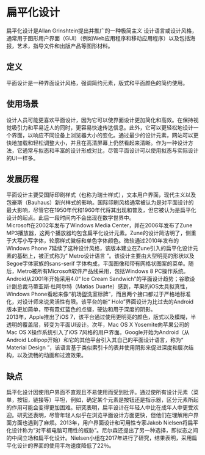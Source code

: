 # 扁平化设计
扁平化设计是Allan Grinshtein提出并推广的一种极简主义 设计语言或设计风格，通常用于图形用户界面（GUI）（例如Web应用程序和移动应用程序）以及包括海报，艺术，指导文件和出版产品等图形材料。                    

## 定义
平面设计是一种界面设计风格，强调简约元素，版式和平面颜色的简约使用。                        
## 使用场景
设计人员可能更喜欢平面设计，因为它可以使界面设计更加简化和高效。在保持视觉吸引力和平易近人的同时，更容易快速传达信息。此外，它可以更轻松地设计一个界面，以响应不同设备上浏览器大小的变化。通过最少的设计元素，网站可以更快地加载和轻松调整大小，并且在高清屏幕上仍然看起来清晰。作为一种设计方法，它通常与拟态和丰富的设计形成对比，尽管平面设计可以使用拟态与实际设计的UI一样多。                            
## 发展历程
平面设计主要受国际印刷样式（也称为瑞士样式），文本用户界面，现代主义以及包豪斯（Bauhaus）新兴样式的影响。国际印刷风格通常被认为是对平面设计的最大影响，尽管它在1950年代和1960年代将其出现和普及，但它被认为是扁平化设计的起点。此后一段时间内不会出现在数字世界中。                                
Microsoft在2002年发布了Windows Media Center，并在2006年发布了Zune MP3播放器，这两个播放器均包含扁平化设计元素。Zune的设计简洁明了，侧重于大写小写字体，轮廓样式徽标和单色字体颜色。微软通过2010年发布的Windows Phone 7延续了这种设计风格，该版本建立在Zune引入的扁平化设计元素的基础上，被正式称为“ Metro设计语言 ”。该设计主要由大型明亮的形状以及Segoe字体家族的sans-serif 字体构成，平面图像和带有网格状图案的菜单。随后，Metro被所有Microsoft软件产品线采用，包括Windows 8 PC操作系统。                                
Android从2001年开始采用4.0“ Ice Cream Sandwich”的平面设计趋势；谷歌设计副总裁马蒂亚斯·杜阿尔特（Matias Duarte）感到，苹果的iOS太具拟真性，Windows Phone看起来像“机场盥洗室标牌”，而且两个接口都过于严格地标准化，对设计师来说灵活性有限。该平台的新“ Holo”界面设计为比过去的Android版本更加简单，带有霓虹蓝色的点缀，硬边和用于深度的阴影。                          
2013年，Apple推出了iOS 7，该平台通过使用更明亮的颜色，版式以及模糊，半透明的覆盖层，转变为平面UI设计。次年，Mac OS X Yosemite向苹果公司的Mac OS X操作系统引入了iOS 7风格的用户界面。Google开始为Android（从Android Lollipop开始）和它的其他平台引入其自己的平面设计语言，称为“ Material Design ”，该语言基于类似索引卡的表并使用阴影来促进深度和层次结构，以及流畅的动画和过渡效果。                         
## 缺点
扁平化设计因使用户界面不直观且不易使用而受到批评。通过使所有设计元素（菜单，按钮，链接等）平坦，例如，确定某个元素是按钮还是指示器，区分元素所起的作用可能会变得更加困难。研究表明，扁平设计在年轻人中比在成年人中更受欢迎。研究还表明，尽管年轻人似乎在浏览平面设计方面更快，但他们在理解用户界面方面也遇到了麻烦。2013年，用户界面设计和可用性专家Jakob Nielsen将扁平化设计称为“对平板电脑可用性的威胁”。尼尔森还提出了另一种选择，即拟态之间的中间立场和扁平化设计。Nielsen小组在2017年进行了研究，结果表明，采用扁平化设计的界面的使用平均速度降低了22％。                             
